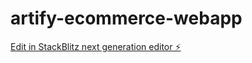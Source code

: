 # artify-ecommerce-webapp

[Edit in StackBlitz next generation editor ⚡️](https://stackblitz.com/~/github.com/Robertsjgj/artify-ecommerce-webapp)